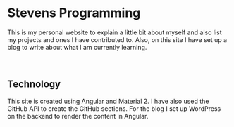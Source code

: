 # Stevens Programming <br>
This is my personal website to explain a little bit about myself and also list my projects and ones I have contributed to. Also, on this site I have set up a blog to write about what I am currently learning. <br><br><br>

## Technology <br>
This site is created using Angular and Material 2. I have also used the GitHub API to create the GitHub sections. For the blog I set up WordPress on the backend to render the content in Angular.
